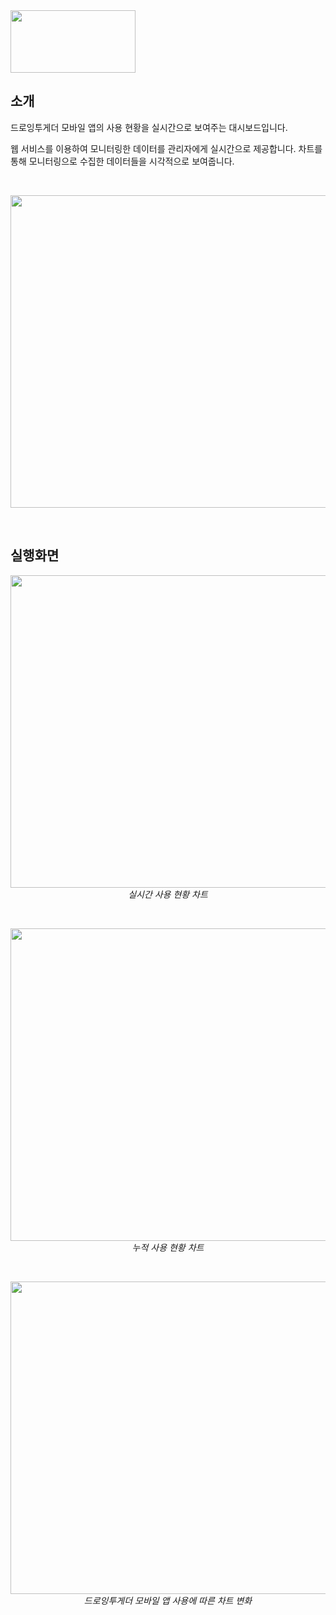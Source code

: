 <img src="https://user-images.githubusercontent.com/43202607/120333246-768e1d80-c32a-11eb-9b26-d47582e14f4d.png" width="200" height="100">

## 소개
드로잉투게더 모바일 앱의 사용 현황을 실시간으로 보여주는 대시보드입니다.  
  
웹 서비스를 이용하여 모니터링한 데이터를 관리자에게 실시간으로 제공합니다. 차트를 통해 모니터링으로 수집한 데이터들을 시각적으로 보여줍니다.  

<br>

<p align="center">
  <img src="https://user-images.githubusercontent.com/43202607/120333867-18156f00-c32b-11eb-8009-a85ec159aafc.png" width="800" height="500">
</p>

<br>

## 실행화면

<p align="center">
  <img src="https://user-images.githubusercontent.com/43202607/120349233-e5727300-c338-11eb-874b-70f5cc17b958.png" width="800" height="500"><br>
  <em> 실시간 사용 현황 차트 </em>  
</p>

<br>

<p align="center">
  <img src="https://user-images.githubusercontent.com/43202607/120349280-f02d0800-c338-11eb-9438-359cede9c1d1.png" width="800" height="500"><br>
  <em> 누적 사용 현황 차트 </em>
</p>

<br>

<p align="center">
  <img src="https://user-images.githubusercontent.com/43202607/120346374-46e51280-c336-11eb-82a0-757103da2e68.gif" width="800" height="500"><br>
  <em> 드로잉투게더 모바일 앱 사용에 따른 차트 변화 </em>
</p>

<br>

